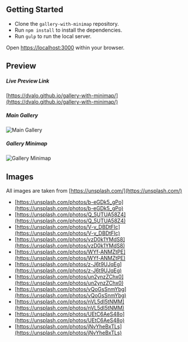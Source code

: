 ## Getting Started

- Clone the `gallery-with-minimap` repository.
- Run `npm install` to install the dependencies.
- Run `gulp` to run the local server.

Open [https://localhost:3000](https://localhost:3000) within your browser.

## Preview

##### Live Preview Link

[https://dvalo.github.io/gallery-with-minimap/](https://dvalo.github.io/gallery-with-minimap/)

##### Main Gallery

![Main Gallery](https://i.imgur.com/Iv9rjwo.gif)

##### Gallery Minimap

![Gallery Minimap](https://i.imgur.com/m4e5vNi.gif)

## Images

All images are taken from [https://unsplash.com/](https://unsplash.com/)

- [https://unsplash.com/photos/b-eGDk5_gPo](https://unsplash.com/photos/b-eGDk5_gPo)
- [https://unsplash.com/photos/Q_5UTUA58Z4](https://unsplash.com/photos/Q_5UTUA58Z4)
- [https://unsplash.com/photos/V-v_DBDtFIc](https://unsplash.com/photos/V-v_DBDtFIc)
- [https://unsplash.com/photos/vzD0k1YMdS8](https://unsplash.com/photos/vzD0k1YMdS8)
- [https://unsplash.com/photos/WYf-ANMZtPE](https://unsplash.com/photos/WYf-ANMZtPE)
- [https://unsplash.com/photos/z-J6t9UJqEg](https://unsplash.com/photos/z-J6t9UJqEg)
- [https://unsplash.com/photos/un2ynzZChx0](https://unsplash.com/photos/un2ynzZChx0)
- [https://unsplash.com/photos/vQoGsSnmYbg](https://unsplash.com/photos/vQoGsSnmYbg)
- [https://unsplash.com/photos/nVL5dI5tNMM](https://unsplash.com/photos/nVL5dI5tNMM)
- [https://unsplash.com/photos/UEtC6AeS48o](https://unsplash.com/photos/UEtC6AeS48o)
- [https://unsplash.com/photos/jNvYheBxTLs](https://unsplash.com/photos/jNvYheBxTLs)
